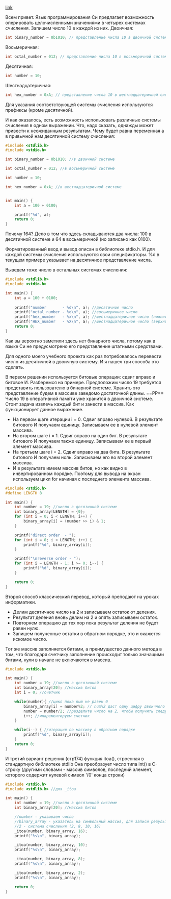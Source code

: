 

[link](https://github.com/asceza/asceza.github.io/blob/master/docs/pages/test.md)

Всем привет.
Язык программирования Си предлагает возможность оперировать целочисленными значениями в четырех системах счисления.
Запишем число 10 в каждой из них.
Двоичная:
```C
int binary_number = 0b1010; // представление числа 10 в двоичной системе
```
Восьмеричная:
```C
int octal_number = 012; // представление числа 10 в восьмеричной системе
```
Десятичная:
```C
int number = 10; 
```
Шестнадцатеричная:
```C
int hex_number = 0xA; // представление числа 10 в шестнадцатеричной системе
```

Для указания соответствующей системы счисления используются префиксы (кроме десятичной).

И как оказалось, есть возможность использовать различные системы счисления в одном выражении. Что, надо сказать, однажды может привести к неожиданным результатам. Чему будет равна переменная а в привычной нам десятичной систему счисления:

```C
#include <stdlib.h>
#include <stdio.h>

int binary_number = 0b1010; //в двоичной системе

int octal_number = 012; //в восьмеричной системе

int number = 10;

int hex_number = 0xA; //в шестнадцатеричной системе


int main() {
    int a = 100 + 0100;

    printf("%d", a);
    return 0;
}
```

Почему 164? Дело в том что здесь складываются два числа:
100 в десятичной системе и 64 в восьмеричной (но записано как 0100).

Форматированный ввод и вывод описан в библиотеке stdio.h. И для каждой системы счисления используются свои спецификаторы. %d в текущем примере указывает на десятичное представление числа.


Выведем тоже число в остальных системах счисления:
```C
#include <stdlib.h>
#include <stdio.h>

int main() {
    int a = 100 + 0100;
    
    printf("number       - %d\n", a); //десятичное число
    printf("octal_number - %o\n", a); //восьмеричное число
    printf("hex_number   - %x\n", a); //шестнадцатеричное число (нижний регистр)
    printf("HEX_number   - %X\n", a); //шестнадцатеричное число (верхний регистр)
    return 0;
}
```
 Как вы вероятно заметили здесь нет бинарного числа, потому как в языке Си не предусмотрено его представление штатными средствами.

Для одного моего учебного проекта как раз потребовалось перевести число из десятичной в двоичную систему. И я нашел три способа это сделать.

В первом решении используется битовые операции: сдвиг вправо и битовое И.
Разберемся на примере.
Предположим число 19 требуется представить пользователю в бинарной системе. Хранить это представление будем в массиве заведомо достаточной длины. 
==PP==
Число 19 в оперативной памяти уже хранится в двоичной системе. Стоит задача извлечь каждый бит и занести в массив. Как функционирует данное выражение.
- На первом шаге итерации i = 0. Сдвиг вправо нулевой. В результате битового И получаем единицу. Записываем ее в нулевой элемент массива.
- На втором шаге i = 1. Сдвиг вправо на один бит. В результате битового И получаем также единицу. Записываем ее в первый элемент массива.
- На третьем шаге i = 2. Сдвиг вправо на два бита. В результате битового И получаем ноль. Записываем его во второй элемент массива.
- И в результате имеем массив битов, но как видно в инвертированном порядке. Поэтому для вывода на экран используем цикл for начиная с последнего элемента массива.

```C
#include <stdio.h>
#define LENGTH 8

int main() {
    int number = 19; //число в десятичной системе
    int binary_array[LENGTH] = {0};
    for (int i = 0; i < LENGTH; i++) {
        binary_array[i] = (number >> i) & 1;
    }

    printf("direct order  - ");
    for (int i = 0; i < LENGTH; i++) {
        printf("%d", binary_array[i]);
    }

    printf("\nreverse order - ");
    for (int i = LENGTH - 1; i >= 0; i--) {
        printf("%d", binary_array[i]);
    }

    return 0;
}
```


Второй способ классический перевод, который преподают на уроках информатики.
- Делим десятичное число на 2 и записываем остаток от деления.
- Результат деления вновь делим на 2 и опять записываем остаток.
- Повторяем операцию до тех пор пока результат деления не будет равен нулю.
- Запишем полученные остатки в обратном порядке, это и окажется искомое число.

Тот же массив заполняется битами, а преимущество данного метода в том, что благодаря счетчику заполнение происходит только значащими битами, нули в начале не включаются в массив.

```C
#include <stdio.h>

int main() {
    int number = 19; //число в десятичной системе
    int binary_array[20]; //массив битов
    int i = 0; //счетчик

    while(number){ //цикл пока num не равен 0
        binary_array[i] = number%2; // num%2 даст одну цифру двоичного числа
        number = number/2; //разделите число на 2, чтобы получить следующую цифру двоичного числа
        i++; //инкрементируем счетчик
    }

    while(i--) { //итерация по массиву в обратном порядке
        printf("%d", binary_array[i]);
    }
    return 0;
}
```

И третий вариант решения (стр174) функция itoa(), строенная в стандартную библиотеке stdlib
Она преобразует число типа int() в С-строку (другими словами - массив символов, последний элемент, которого содержит нулевой символ '/0' конца строки)

```C
#include <stdio.h>
#include <stdlib.h> //для _itoa

int main() {
    int number = 19; //число в десятичной системе
    int binary_array[20]; //массив битов

    //number - указываем число
    //binary_array - указатель на символьный массив, для записи результата
    //2 - система счисления (2, 8, 10, 16)
    _itoa(number, binary_array, 16);
    printf("%s\n", binary_array);

    _itoa(number, binary_array, 10);
    printf("%s\n", binary_array);

    _itoa(number, binary_array, 8);
    printf("%s\n", binary_array);

    _itoa(number, binary_array, 2);
    printf("%s\n", binary_array);

    return 0;
}
```

